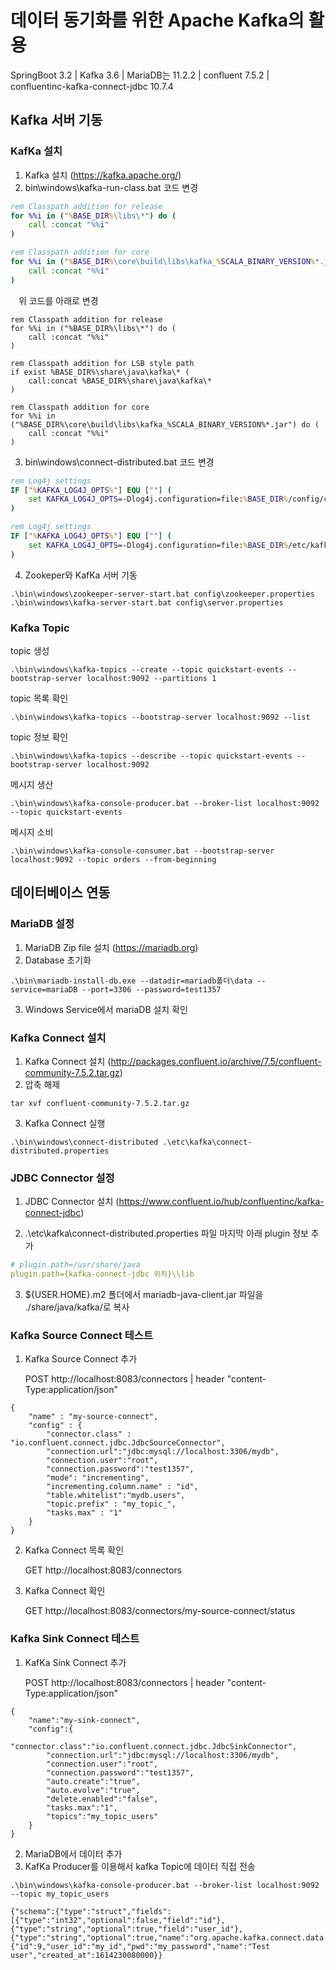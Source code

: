 # 데이터 동기화를 위한 Apache Kafka의 활용
SpringBoot 3.2 | Kafka 3.6 | MariaDB는 11.2.2 | confluent 7.5.2 | confluentinc-kafka-connect-jdbc 10.7.4
## Kafka 서버 기동
### KafKa 설치
1. Kafka 설치 (https://kafka.apache.org/)
2. bin\windows\kafka-run-class.bat 코드 변경
```bat
rem Classpath addition for release
for %%i in ("%BASE_DIR%\libs\*") do (
	call :concat "%%i"
)

rem Classpath addition for core
for %%i in ("%BASE_DIR%\core\build\libs\kafka_%SCALA_BINARY_VERSION%*.jar") do (
	call :concat "%%i"
)
```
ㅤ위 코드를 아래로 변경
```
rem Classpath addition for release
for %%i in ("%BASE_DIR%\libs\*") do (
	call :concat "%%i"
)

rem Classpath addition for LSB style path
if exist %BASE_DIR%\share\java\kafka\* (
	call:concat %BASE_DIR%\share\java\kafka\*
)

rem Classpath addition for core
for %%i in ("%BASE_DIR%\core\build\libs\kafka_%SCALA_BINARY_VERSION%*.jar") do (
	call :concat "%%i"
)
```
3. bin\windows\connect-distributed.bat 코드 변경
```bat
rem Log4j settings
IF ["%KAFKA_LOG4J_OPTS%"] EQU [""] (
	set KAFKA_LOG4J_OPTS=-Dlog4j.configuration=file:%BASE_DIR%/config/connect-log4j.properties
)
```
```bat
rem Log4j settings
IF ["%KAFKA_LOG4J_OPTS%"] EQU [""] (
	set KAFKA_LOG4J_OPTS=-Dlog4j.configuration=file:%BASE_DIR%/etc/kafka/connect-log4j.properties
)
```
4. Zookeper와 KafKa 서버 기동
```
.\bin\windows\zookeeper-server-start.bat config\zookeeper.properties
.\bin\windows\kafka-server-start.bat config\server.properties
```
### Kafka Topic
topic 생성
```
.\bin\windows\kafka-topics --create --topic quickstart-events --bootstrap-server localhost:9092 --partitions 1
```

topic 목록 확인
```
.\bin\windows\kafka-topics --bootstrap-server localhost:9092 --list
```

topic 정보 확인
```
.\bin\windows\kafka-topics --describe --topic quickstart-events --bootstrap-server localhost:9092
```

메시지 생산
```
.\bin\windows\kafka-console-producer.bat --broker-list localhost:9092 --topic quickstart-events
```

메시지 소비
```
.\bin\windows\kafka-console-consumer.bat --bootstrap-server localhost:9092 --topic orders --from-beginning
```

## 데이터베이스 연동
### MariaDB 설정
1. MariaDB Zip file 설치 (https://mariadb.org)
2. Database 초기화
```
.\bin\mariadb-install-db.exe --datadir=mariadb폴더\data --service=mariaDB --port=3306 --password=test1357
```
3. Windows Service에서 mariaDB 설치 확인

### Kafka Connect 설치
1. Kafka Connect 설치 (http://packages.confluent.io/archive/7.5/confluent-community-7.5.2.tar.gz)
2. 압축 해제
```
tar xvf confluent-community-7.5.2.tar.gz
```
3. Kafka Connect 실행
```
.\bin\windows\connect-distributed .\etc\kafka\connect-distributed.properties
```
### JDBC Connector 설정
1. JDBC Connector 설치 (https://www.confluent.io/hub/confluentinc/kafka-connect-jdbc)
   
2. .\etc\kafka\connect-distributed.properties 파일 마지막 아래 plugin 정보 추가
```yml
# plugin.path=/usr/share/java
plugin.path={kafka-connect-jdbc 위치}\\lib
```
3. ${USER.HOME}\.m2 폴더에서 mariadb-java-client.jar 파일을 ./share/java/kafka/로 복사

### Kafka Source Connect 테스트
1. Kafka Source Connect 추가 
   
   POST http://localhost:8083/connectors | header "content-Type:application/json"
```
{
	"name" : "my-source-connect",
	"config" : {
		"connector.class" : "io.confluent.connect.jdbc.JdbcSourceConnector",
		"connection.url":"jdbc:mysql://localhost:3306/mydb",
		"connection.user":"root",
		"connection.password":"test1357",
		"mode": "incrementing",
		"incrementing.column.name" : "id",
		"table.whitelist":"mydb.users",
		"topic.prefix" : "my_topic_",
		"tasks.max" : "1"
	}
}
```
2. Kafka Connect 목록 확인
   
	GET http://localhost:8083/connectors
3. Kafka Connect 확인

	GET http://localhost:8083/connectors/my-source-connect/status

### Kafka Sink Connect 테스트
1. KafKa Sink Connect 추가

   POST http://localhost:8083/connectors | header "content-Type:application/json"
```
{
	"name":"my-sink-connect",
	"config":{
		"connector.class":"io.confluent.connect.jdbc.JdbcSinkConnector",
		"connection.url":"jdbc:mysql://localhost:3306/mydb",
		"connection.user":"root",
		"connection.password":"test1357",
		"auto.create":"true",
		"auto.evolve":"true",
		"delete.enabled":"false",
		"tasks.max":"1",
		"topics":"my_topic_users"
	}
}
```
2. MariaDB에서 데이터 추가
3. KafKa Producer를 이용해서 kafka Topic에 데이터 직접 전송
```
.\bin\windows\kafka-console-producer.bat --broker-list localhost:9092 --topic my_topic_users
```
```
{"schema":{"type":"struct","fields":[{"type":"int32","optional":false,"field":"id"},{"type":"string","optional":true,"field":"user_id"},{"type":"string","optional":true,"name":"org.apache.kafka.connect.data.Timestamp","version":1,"field":"created_at"}],"optional":false,"name":"users"},"payload":{"id":9,"user_id":"my_id","pwd":"my_password","name":"Test user","created_at":1614230080000}}
```